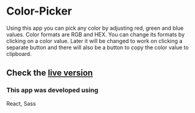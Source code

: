 # Color-Picker

Using this app you can pick any color by adjusting red, green and blue values. Color formats are RGB and HEX.
You can change its formats by clicking on a color value. Later it will be changed to work on clicking a separate button and there will also be a button to copy the color value to clipboard.

## Check the [live version](https://color-picker-d6608.web.app)

### This app was developed using

React, Sass